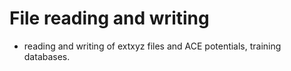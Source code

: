 # File reading and writing

* reading and writing of extxyz files and ACE potentials, training databases. 